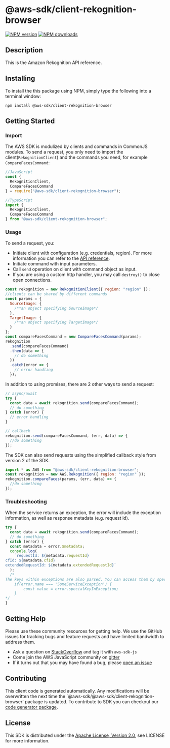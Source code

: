 # @aws-sdk/client-rekognition-browser

[![NPM version](https://img.shields.io/npm/v/@aws-sdk/client-rekognition-browser/preview.svg)](https://www.npmjs.com/package/@aws-sdk/client-rekognition-browser)
[![NPM downloads](https://img.shields.io/npm/dm/@aws-sdk/client-rekognition-browser.svg)](https://www.npmjs.com/package/@aws-sdk/client-rekognition-browser)

## Description

<p>This is the Amazon Rekognition API reference.</p>

## Installing

To install the this package using NPM, simply type the following into a terminal window:

```
npm install @aws-sdk/client-rekognition-browser
```

## Getting Started

### Import

The AWS SDK is modulized by clients and commands in CommonJS modules. To send a request, you only need to import the client(`RekognitionClient`) and the commands you need, for example `CompareFacesCommand`:

```javascript
//JavaScript
const {
  RekognitionClient,
  CompareFacesCommand
} = require("@aws-sdk/client-rekognition-browser");
```

```javascript
//TypeScript
import {
  RekognitionClient,
  CompareFacesCommand
} from "@aws-sdk/client-rekognition-browser";
```

### Usage

To send a request, you:

- Initiate client with configuration (e.g. credentials, region). For more information you can refer to the [API reference][].
- Initiate command with input parameters.
- Call `send` operation on client with command object as input.
- If you are using a custom http handler, you may call `destroy()` to close open connections.

```javascript
const rekognition = new RekognitionClient({ region: "region" });
//clients can be shared by different commands
const params = {
  SourceImage: {
    /**an object specifying SourceImage*/
  },
  TargetImage: {
    /**an object specifying TargetImage*/
  }
};
const compareFacesCommand = new CompareFacesCommand(params);
rekognition
  .send(compareFacesCommand)
  .then(data => {
    // do something
  })
  .catch(error => {
    // error handling
  });
```

In addition to using promises, there are 2 other ways to send a request:

```javascript
// async/await
try {
  const data = await rekognition.send(compareFacesCommand);
  // do something
} catch (error) {
  // error handling
}
```

```javascript
// callback
rekognition.send(compareFacesCommand, (err, data) => {
  //do something
});
```

The SDK can also send requests using the simplified callback style from version 2 of the SDK.

```javascript
import * as AWS from "@aws-sdk/client-rekognition-browser";
const rekognition = new AWS.Rekognition({ region: "region" });
rekognition.compareFaces(params, (err, data) => {
  //do something
});
```

### Troubleshooting

When the service returns an exception, the error will include the exception information, as well as response metadata (e.g. request id).

```javascript
try {
  const data = await rekognition.send(compareFacesCommand);
  // do something
} catch (error) {
  const metadata = error.$metadata;
  console.log(
    `requestId: ${metadata.requestId}
cfId: ${metadata.cfId}
extendedRequestId: ${metadata.extendedRequestId}`
  );
  /*
The keys within exceptions are also parsed. You can access them by specifying exception names:
    if(error.name === 'SomeServiceException') {
        const value = error.specialKeyInException;
    }
*/
}
```

## Getting Help

Please use these community resources for getting help. We use the GitHub issues for tracking bugs and feature requests and have limited bandwidth to address them.

- Ask a question on [StackOverflow](https://stackoverflow.com/questions/tagged/aws-sdk-js) and tag it with `aws-sdk-js`
- Come join the AWS JavaScript community on [gitter](https://gitter.im/aws/aws-sdk-js-v3)
- If it turns out that you may have found a bug, please [open an issue](https://github.com/aws/aws-sdk-js-v3/issues)

## Contributing

This client code is generated automatically. Any modifications will be overwritten the next time the `@aws-sdk/@aws-sdk/client-rekognition-browser' package is updated. To contribute to SDK you can checkout our [code generator package][].

## License

This SDK is distributed under the
[Apache License, Version 2.0](http://www.apache.org/licenses/LICENSE-2.0),
see LICENSE for more information.

[code generator package]: https://github.com/aws/aws-sdk-js-v3/tree/master/packages/service-types-generator
[api reference]: https://docs.aws.amazon.com/AWSJavaScriptSDK/latest/
